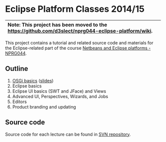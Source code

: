 # Eclipse Platform Classes 2014/15 #

| **Note: This project has been moved to the https://github.com/d3slect/nprg044-eclipse-platform/wiki.** |
|:-------------------------------------------------------------------------------------------------------|

This project contains a tutorial and related source code and materials for the Eclipse-related part of the course [Netbeans and Eclipse platforms - NPRG044](http://is.cuni.cz/studium/eng/predmety/index.php?do=predmet&kod=NPRG044).

## Outline ##

  1. [OSGi basics](http://code.google.com/a/eclipselabs.org/p/nprg044-eclipse-platform/wiki/Tutorial01OSGiBasics) ([slides](http://svn.codespot.com/a/eclipselabs.org/nprg044-eclipse-platform/slides/2014-15/01-osgi/01-osgi.pdf))
  1. Eclipse basics
  1. Eclipse UI basics (SWT and JFace) and Views
  1. Advanced UI, Perspectives, Wizards, and Jobs
  1. Editors
  1. Product branding and updating


## Source code ##
Source code for each lecture can be found in [SVN repository](http://code.google.com/a/eclipselabs.org/p/nprg044-eclipse-platform/source/browse/trunk/2014-15).
